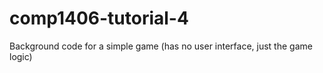 # comp1406-tutorial-4
Background code for a simple game (has no user interface, just the game logic)
